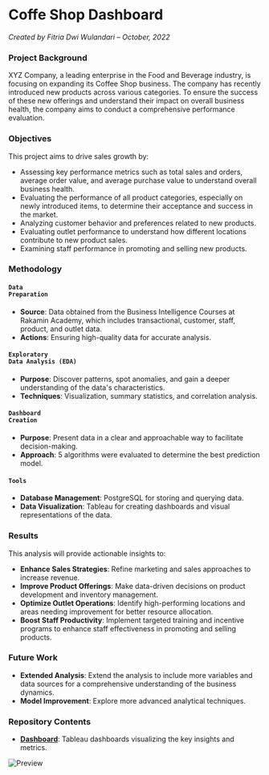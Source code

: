 # Coffe Shop Dashboard

_Created by Fitria Dwi Wulandari – October, 2022_

### **Project Background**
XYZ Company, a leading enterprise in the Food and Beverage industry, is focusing on expanding its Coffee Shop business. The company has recently introduced new products across various categories. To ensure the success of these new offerings and understand their impact on overall business health, the company aims to conduct a comprehensive performance evaluation.

### **Objectives**
This project aims to drive sales growth by:
* Assessing key performance metrics such as total sales and orders, average order value, and average purchase value to understand overall business health.
* Evaluating the performance of all product categories, especially on newly introduced items, to determine their acceptance and success in the market.
* Analyzing customer behavior and preferences related to new products.
* Evaluating outlet performance to understand how different locations contribute to new product sales.
* Examining staff performance in promoting and selling new products.

### **Methodology**
#### <code style="color : darkpurple">Data Preparation</code>
* **Source**: Data obtained from the Business Intelligence Courses at Rakamin Academy, which includes transactional, customer, staff, product, and outlet data.
* **Actions**: Ensuring high-quality data for accurate analysis.

#### <code style="color : darkpurple">Exploratory Data Analysis (EDA)</code>
* **Purpose**: Discover patterns, spot anomalies, and gain a deeper understanding of the data's characteristics.
* **Techniques**: Visualization, summary statistics, and correlation analysis.

#### <code style="color : darkpurple">Dashboard Creation</code>
* **Purpose**: Present data in a clear and approachable way to facilitate decision-making.
* **Approach**: 5 algorithms were evaluated to determine the best prediction model.

#### <code style="color : darkpurple">Tools</code>
* **Database Management**: PostgreSQL for storing and querying data.
* **Data Visualization**: Tableau for creating dashboards and visual representations of the data.

### **Results**
This analysis will provide actionable insights to:
* **Enhance Sales Strategies**: Refine marketing and sales approaches to increase revenue.
* **Improve Product Offerings**: Make data-driven decisions on product development and inventory management.
* **Optimize Outlet Operations**: Identify high-performing locations and areas needing improvement for better resource allocation.
* **Boost Staff Productivity**: Implement targeted training and incentive programs to enhance staff effectiveness in promoting and selling products.

### **Future Work**
* **Extended Analysis**: Extend the analysis to include more variables and data sources for a comprehensive understanding of the business dynamics.
* **Model Improvement**: Explore more advanced analytical techniques.

### Repository Contents
* [**Dashboard**](https://public.tableau.com/app/profile/fitriadwi/viz/CoffeeShopDashboard_16647110334650/SalesSummary): Tableau dashboards visualizing the key insights and metrics.


![Preview](https://user-images.githubusercontent.com/74573342/193560411-97fd286e-1e52-49bc-977d-037e0a4045cf.png)
